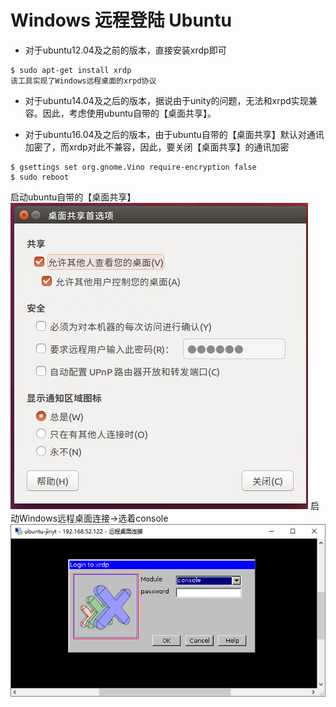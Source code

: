 # Windows 远程登陆 Ubuntu
* 对于ubuntu12.04及之前的版本，直接安装xrdp即可
```
$ sudo apt-get install xrdp
该工具实现了Windows远程桌面的xrpd协议
```

* 对于ubuntu14.04及之后的版本，据说由于unity的问题，无法和xrpd实现兼容。因此，考虑使用ubuntu自带的【桌面共享】。

* 对于ubuntu16.04及之后的版本，由于ubuntu自带的【桌面共享】默认对通讯加密了，而xrdp对此不兼容，因此，要关闭【桌面共享】的通讯加密
```
$ gsettings set org.gnome.Vino require-encryption false
$ sudo reboot
```

启动ubuntu自带的【桌面共享】
![【桌面共享】](/resource/desktop-share.PNG)
启动Windows远程桌面连接->选着console
![远程桌面](/resource/remote-desktop.PNG)